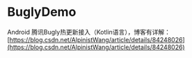 # BuglyDemo
Android 腾讯Bugly热更新接入（Kotlin语言），博客有详解：[https://blog.csdn.net/AlpinistWang/article/details/84248026](https://blog.csdn.net/AlpinistWang/article/details/84248026)
